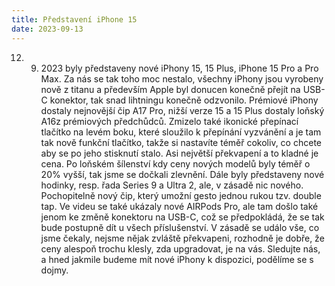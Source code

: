 ```yaml
---
title: Představení iPhone 15
date: 2023-09-13
---
```

12. 9. 2023 byly představeny nové iPhony 15, 15 Plus, iPhone 15 Pro a Pro Max.
Za nás se tak toho moc nestalo, všechny iPhony jsou vyrobeny nově z titanu a především Apple byl donucen konečně přejít na USB-C konektor, tak snad lihtningu konečně odzvonilo.
Prémiové iPhony dostaly nejnovější čip A17 Pro, nižší verze 15 a 15 Plus dostaly loňský A16z prémiových předchůdců.
Zmizelo také ikonické přepínací tlačítko na levém boku, které sloužilo k přepínání vyzvánění a je tam tak nově funkční tlačítko, takže si nastavíte téměř cokoliv, co chcete aby se po jeho stisknutí stalo.
Asi největší překvapení a to kladné je cena.
Po loňském šílenství kdy ceny nových modelů byly téměř o 20% vyšší, tak jsme se dočkali zlevnění.
Dále byly představeny nové hodinky, resp. řada Series 9 a Ultra 2, ale, v zásadě nic nového. Pochopitelně nový čip, který umožní gesto jednou rukou tzv. double tap. 
Ve videu se také ukázaly nové AIRPods Pro, ale tam došlo také jenom ke změně konektoru na USB-C, což se předpokládá, že se tak bude postupně dít u všech příslušenství.
V zásadě se událo vše, co jsme čekaly, nejsme nějak zvláště překvapeni, rozhodně je dobře, že ceny alespoň trochu klesly, zda upgradovat, je na vás.
Sledujte nás, a hned jakmile budeme mít nové iPhony k dispozici, podělíme se s dojmy.
